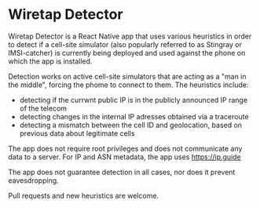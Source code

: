 # Wiretap Detector

Wiretap Detector is a React Native app that uses various heuristics in order to detect if a cell-site simulator (also popularly referred to as Stingray or IMSI-catcher) is currently being deployed and used against the phone on which the app is installed.

Detection works on active cell-site simulators that are acting as a "man in the middle", forcing the phome to connect to them. The heuristics include:
- detecting if the currwnt public IP is in the publicly announced IP range of the telecom
- detecting changes in the internal IP adresses obtained via a traceroute
- detecting a mismatch between the cell ID and geolocation, based on previous data about legitimate cells

The app does not require root privileges and does not communicate any data to a server. For IP and ASN metadata, the app uses https://ip.guide 

The app does not guarantee detection in all cases, nor does it prevent eavesdropping.

Pull requests and new heuristics are welcome.
